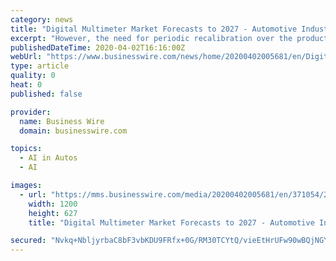 ```yaml
---
category: news
title: "Digital Multimeter Market Forecasts to 2027 - Automotive Industry to Witness a Growing Demand for Electric Vehicles and Self-Driving Cars in Developed Regions ..."
excerpt: "However, the need for periodic recalibration over the product lifetime is restraining market growth. Based on the application, the automotive segment is likely to witness a growing demand for electric vehicles and self-driving cars in developed regions and increased penetration of electronic devices. By geography, the Asia Pacific is going to ..."
publishedDateTime: 2020-04-02T16:16:00Z
webUrl: "https://www.businesswire.com/news/home/20200402005681/en/Digital-Multimeter-Market-Forecasts-2027---Automotive"
type: article
quality: 0
heat: 0
published: false

provider:
  name: Business Wire
  domain: businesswire.com

topics:
  - AI in Autos
  - AI

images:
  - url: "https://mms.businesswire.com/media/20200402005681/en/371054/23/ResearchAndMarkets_800px.jpg"
    width: 1200
    height: 627
    title: "Digital Multimeter Market Forecasts to 2027 - Automotive Industry to Witness a Growing Demand for Electric Vehicles and Self-Driving Cars in Developed Regions ..."

secured: "Nvkq+NbljyrbaC8bF3vbKDU9FRfx+0G/RM30TCYtQ/vieEtHrUFw90wBQjNGYrGV1pFu4JKBRXeREIj8b/ffwkUpbPj5EgsgLCkNyybnF+CIsBc+T+HxFkzwVsFHMqQUsyWqRcLnTOqjWK4pAbH+HnSidK0PhE845GxOhAZovhaSBmai2brR6AmVQfDMF69WrFeuH2Rf4aeRSetb+LCzm20hegA9qIay9GSEpbhvdBL1SKRZN21GZdzqu9ksZII9bHugfU8sbDLRVTzTPOV0vDJJcNxK2Yp3/hqjb7xZjT1JKB3WPFGVw3PIKdMaGMOo;vusJHTGiXd1CXvOReIq3zQ=="
---
```


